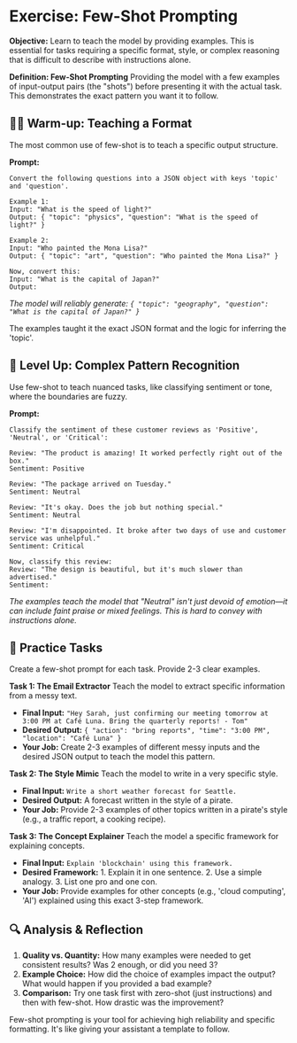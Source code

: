 # Exercise: Few-Shot Prompting

**Objective:** Learn to teach the model by providing examples. This is essential for tasks requiring a specific format, style, or complex reasoning that is difficult to describe with instructions alone.

**Definition: Few-Shot Prompting**
Providing the model with a few examples of input-output pairs (the "shots") before presenting it with the actual task. This demonstrates the exact pattern you want it to follow.

## 🏋️‍♂️ Warm-up: Teaching a Format

The most common use of few-shot is to teach a specific output structure.

**Prompt:**
```
Convert the following questions into a JSON object with keys 'topic' and 'question'.

Example 1:
Input: "What is the speed of light?"
Output: { "topic": "physics", "question": "What is the speed of light?" }

Example 2:
Input: "Who painted the Mona Lisa?"
Output: { "topic": "art", "question": "Who painted the Mona Lisa?" }

Now, convert this:
Input: "What is the capital of Japan?"
Output:
```
*The model will reliably generate: `{ "topic": "geography", "question": "What is the capital of Japan?" }`*

The examples taught it the exact JSON format and the logic for inferring the 'topic'.

## 🧠 Level Up: Complex Pattern Recognition

Use few-shot to teach nuanced tasks, like classifying sentiment or tone, where the boundaries are fuzzy.

**Prompt:**
```
Classify the sentiment of these customer reviews as 'Positive', 'Neutral', or 'Critical':

Review: "The product is amazing! It worked perfectly right out of the box."
Sentiment: Positive

Review: "The package arrived on Tuesday."
Sentiment: Neutral

Review: "It's okay. Does the job but nothing special."
Sentiment: Neutral

Review: "I'm disappointed. It broke after two days of use and customer service was unhelpful."
Sentiment: Critical

Now, classify this review:
Review: "The design is beautiful, but it's much slower than advertised."
Sentiment:
```
*The examples teach the model that "Neutral" isn't just devoid of emotion—it can include faint praise or mixed feelings. This is hard to convey with instructions alone.*

## 🎯 Practice Tasks

Create a few-shot prompt for each task. Provide 2-3 clear examples.

**Task 1: The Email Extractor**
Teach the model to extract specific information from a messy text.
*   **Final Input:** `"Hey Sarah, just confirming our meeting tomorrow at 3:00 PM at Café Luna. Bring the quarterly reports! - Tom"`
*   **Desired Output:** `{ "action": "bring reports", "time": "3:00 PM", "location": "Café Luna" }`
*   **Your Job:** Create 2-3 examples of different messy inputs and the desired JSON output to teach the model this pattern.

**Task 2: The Style Mimic**
Teach the model to write in a very specific style.
*   **Final Input:** `Write a short weather forecast for Seattle.`
*   **Desired Output:** A forecast written in the style of a pirate.
*   **Your Job:** Provide 2-3 examples of other topics written in a pirate's style (e.g., a traffic report, a cooking recipe).

**Task 3: The Concept Explainer**
Teach the model a specific framework for explaining concepts.
*   **Final Input:** `Explain 'blockchain' using this framework.`
*   **Desired Framework:** 1. Explain it in one sentence. 2. Use a simple analogy. 3. List one pro and one con.
*   **Your Job:** Provide examples for other concepts (e.g., 'cloud computing', 'AI') explained using this exact 3-step framework.

## 🔍 Analysis & Reflection

1.  **Quality vs. Quantity:** How many examples were needed to get consistent results? Was 2 enough, or did you need 3?
2.  **Example Choice:** How did the choice of examples impact the output? What would happen if you provided a bad example?
3.  **Comparison:** Try one task first with zero-shot (just instructions) and then with few-shot. How drastic was the improvement?

Few-shot prompting is your tool for achieving high reliability and specific formatting. It's like giving your assistant a template to follow.